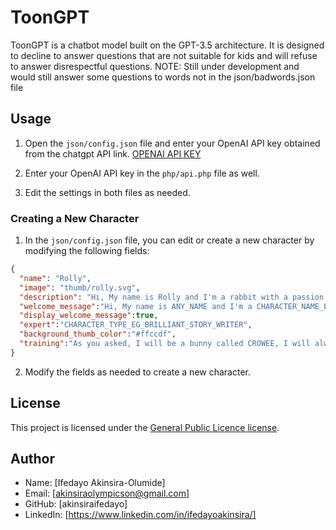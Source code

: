 # ToonGPT

ToonGPT is a chatbot model built on the GPT-3.5 architecture. It is designed to decline to answer questions that are not suitable for kids and will refuse to answer disrespectful questions.
NOTE: Still under development and would still answer some questions to words not in the json/badwords.json file

## Usage

1. Open the `json/config.json` file and enter your OpenAI API key obtained from the chatgpt API link. [OPENAI API KEY](https://platform.openai.com/account/api-keys)

2. Enter your OpenAI API key in the `php/api.php` file as well.
3. Edit the settings in both files as needed.

### Creating a New Character

1. In the `json/config.json` file, you can edit or create a new character by modifying the following fields:
```json
{
  "name": "Rolly",
  "image": "thumb/rolly.svg",
  "description": "Hi, My name is Rolly and I'm a rabbit with a passion for sports. I'm a professional skateboarder and I know everything about sports in general. If you have any sports questions, I'm here to help! Let's play and learn together!",
  "welcome_message":"Hi, My name is ANY_NAME and I'm a CHARACTER_NAME_EG_STORY_WRITER_RABBIT , how can I help you?",
  "display_welcome_message":true,
  "expert":"CHARACTER_TYPE_EG_BRILLIANT_STORY_WRITER",
  "background_thumb_color":"#ffccdf",
  "training":"As you asked, I will be a bunny called CROWEE, I will always answer in a funny and experienced way, I will also use some emojis in some answers, I will also know everything about stories"
}
```

2. Modify the fields as needed to create a new character.

## License

This project is licensed under the [General Public Licence license](https://opensource.org/licenses/GPL).

## Author

- Name: [Ifedayo Akinsira-Olumide]
- Email: [akinsiraolympicson@gmail.com]
- GitHub: [akinsiraifedayo]
- LinkedIn: [https://www.linkedin.com/in/ifedayoakinsira/]

